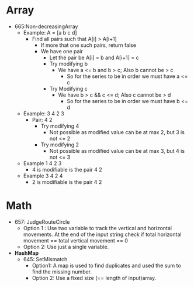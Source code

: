 # __Array__
  - 665:Non-decreasingArray
    - Example: A = [a b c  d]
      - Find all pairs such that A[i] > A[i+1]
        - If more that one such pairs, return false
        - We have one pair
          -  Let the pair be A[i] = b  and A[i+1] = c
          -  Try modifying b
              - We have  a <= b and b > c; Also b cannot be > c
                - So for the series to be in order we must have a <= c
          - Try Modifying c
            - We have  b > c && c <= d; Also c cannot be > d
              -  So for the series to be in order we must have b <= d
    - Example: 3 4 2 3
      - Pair: 4 2
        - Try modifying 4
          - Not possible as modified value can be at max 2, but 3 is not <= 2
        - Try modifying 2
          - Not possible as modified value can be at max 3, but 4 is not <= 3
    - Example 1 4 2 3
      - 4 is modifiable is the pair 4 2
    - Example 3 4 2 4
      - 2 is modifiable is the pair 4 2

# __Math__
  - 657: JudgeRouteCircle
    - Option 1 : Use two variable to track the vertical and horizontal movements.
      At the end of the input string check if total horizontal movement == total vertical movement == 0  
    - Option 2: Use just a single variable.
  - __HashMap__
    - 645: SetMismatch
      - Option1: A map is used to find duplicates and  used the sum to find the missing number.
      - Option 2: Use a fixed size (== length of input)array. 
